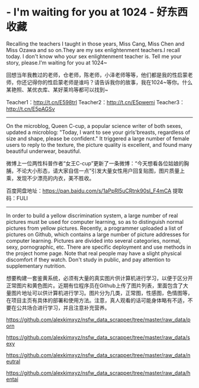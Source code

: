 # - I'm waiting for you at 1024 - 好东西收藏

Recalling the teachers I taught in those years, Miss Cang, Miss Chen and Miss Ozawa and so on.They are my sex enlightenment teachers.I recall today. I don't know who your sex enlightenment teacher is. Tell me your story, please.I'm waiting for you at 1024~

回想当年我教过的老师，仓老师，陈老师，小泽老师等等，他们都是我的性启蒙老师，你还记得你的性启蒙老师是谁吗？请告诉我你的故事，我在1024~等你。什么某艳照、某优衣库、某好莱坞等都可以找到~

Teacher1：http://t.cn/E598trl       Teacher2：http://t.cn/E5pwemi        Teacher3：http://t.cn/E5pAGSv

-------------------------------------------------------------------------------------------------------------------------------------

On the microblog, Queen C-cup, a popular science writer of both sexes, updated a microblog: "Today, I want to see your girls'breasts, regardless of size and shape, please be confident." It triggered a large number of female users to reply to the texture, the picture quality is excellent, and found many beautiful underwear, beautiful.

微博上一位两性科普作者“女王C-cup”更新了一条微博：“今天想看各位姑娘的胸脯，不论大小形态，请大家自信一点”引发大量女性用户回复贴图，图片质量上乘，发现不少漂亮的内衣，美不胜收。

百度网盘地址：https://pan.baidu.com/s/1aPpRl5uCRtnk90sI_F4mCA 提取码：FULI  

------------------------------------------------------------------------------------------------------------------------------------

In order to build a yellow discrimination system, a large number of real pictures must be used for computer learning, so as to distinguish normal pictures from yellow pictures. Recently, a programmer uploaded a list of pictures on Github, which contains a large number of picture addresses for computer learning. Pictures are divided into several categories, normal, sexy, pornographic, etc. There are specific deployment and use methods in the project home page. Note that real people may have a slight physical discomfort if they watch. Don't study in public, and pay attention to supplementary nutrition.

想要构建一套鉴黄系统，必须有大量的真实图片供计算机进行学习，以便于区分开正常图片和黄色图片。近期有位程序员在Github上传了图片列表，里面包含了大量图片地址可以供计算机进行学习。图片分为几类，正常图，性感图，色情图等，在项目主页有具体的部署和使用方法。注意，真人观看的话可能身体略有不适，不要在公共场合进行学习，并且注意补充营养。

https://github.com/alexkimxyz/nsfw_data_scrapper/tree/master/raw_data/porn

https://github.com/alexkimxyz/nsfw_data_scrapper/tree/master/raw_data/sexy

https://github.com/alexkimxyz/nsfw_data_scrapper/tree/master/raw_data/neutral

https://github.com/alexkimxyz/nsfw_data_scrapper/tree/master/raw_data/hentai
